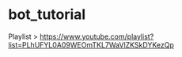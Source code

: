 # bot_tutorial
 
Playlist > https://www.youtube.com/playlist?list=PLhUFYL0A09WEOmTKL7WaVlZKSkDYKezQp
